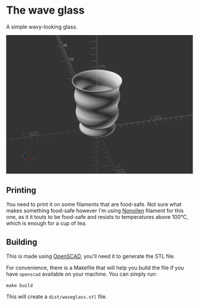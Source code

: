 # The wave glass

A simple wavy-looking glass.

![preview](./doc/waveglass.png)

## Printing

You need to print it on some filaments that are food-safe. Not sure what makes
something food-safe however I'm using
[Nonoilen](https://fillamentum.com/collections/nonoilen-filament/) filament for
this one, as it it touts to be food-safe and resists to temperatures above
100°C, which is enough for a cup of tea.

## Building

This is made using [OpenSCAD](https://openscad.org/), you'll need it to generate
the STL file.

For convenience, there is a Makefile that will help you build the file if you
have `openscad` available on your machine. You can simply run:

```
make build
```

This will create a `dist/waveglass.stl` file.
